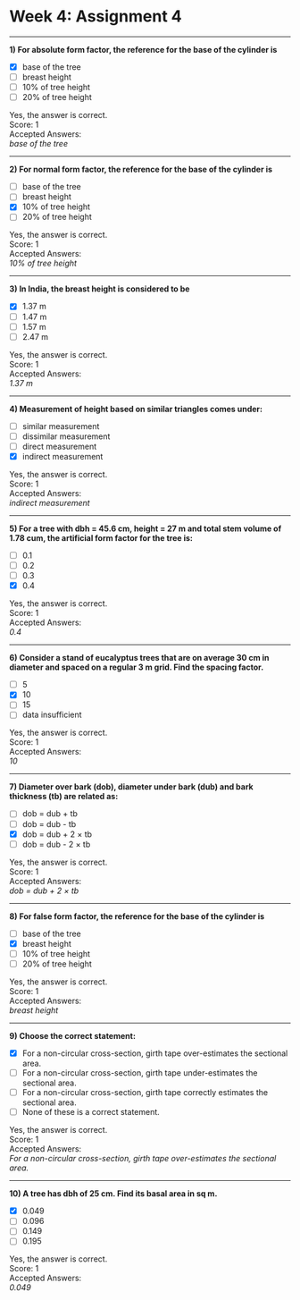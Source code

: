 # Week 4: Assignment 4

---

**1) For absolute form factor, the reference for the base of the cylinder is**

- [x] base of the tree  
- [ ] breast height  
- [ ] 10% of tree height  
- [ ] 20% of tree height  

Yes, the answer is correct.  
Score: 1  
Accepted Answers:  
*base of the tree*  

---

**2) For normal form factor, the reference for the base of the cylinder is**

- [ ] base of the tree  
- [ ] breast height  
- [x] 10% of tree height  
- [ ] 20% of tree height  

Yes, the answer is correct.  
Score: 1  
Accepted Answers:  
*10% of tree height*  

---

**3) In India, the breast height is considered to be**

- [x] 1.37 m  
- [ ] 1.47 m  
- [ ] 1.57 m  
- [ ] 2.47 m  

Yes, the answer is correct.  
Score: 1  
Accepted Answers:  
*1.37 m*  

---

**4) Measurement of height based on similar triangles comes under:**

- [ ] similar measurement  
- [ ] dissimilar measurement  
- [ ] direct measurement  
- [x] indirect measurement  

Yes, the answer is correct.  
Score: 1  
Accepted Answers:  
*indirect measurement*  

---

**5) For a tree with dbh = 45.6 cm, height = 27 m and total stem volume of 1.78 cum, the artificial form factor for the tree is:**

- [ ] 0.1  
- [ ] 0.2  
- [ ] 0.3  
- [x] 0.4  

Yes, the answer is correct.  
Score: 1  
Accepted Answers:  
*0.4*  

---

**6) Consider a stand of eucalyptus trees that are on average 30 cm in diameter and spaced on a regular 3 m grid. Find the spacing factor.**

- [ ] 5  
- [x] 10  
- [ ] 15  
- [ ] data insufficient  

Yes, the answer is correct.  
Score: 1  
Accepted Answers:  
*10*  

---

**7) Diameter over bark (dob), diameter under bark (dub) and bark thickness (tb) are related as:**

- [ ] dob = dub + tb  
- [ ] dob = dub - tb  
- [x] dob = dub + 2 × tb  
- [ ] dob = dub - 2 × tb  

Yes, the answer is correct.  
Score: 1  
Accepted Answers:  
*dob = dub + 2 × tb*  

---

**8) For false form factor, the reference for the base of the cylinder is**

- [ ] base of the tree  
- [x] breast height  
- [ ] 10% of tree height  
- [ ] 20% of tree height  

Yes, the answer is correct.  
Score: 1  
Accepted Answers:  
*breast height*  

---

**9) Choose the correct statement:**

- [x] For a non-circular cross-section, girth tape over-estimates the sectional area.  
- [ ] For a non-circular cross-section, girth tape under-estimates the sectional area.  
- [ ] For a non-circular cross-section, girth tape correctly estimates the sectional area.  
- [ ] None of these is a correct statement.  

Yes, the answer is correct.  
Score: 1  
Accepted Answers:  
*For a non-circular cross-section, girth tape over-estimates the sectional area.*  

---

**10) A tree has dbh of 25 cm. Find its basal area in sq m.**

- [x] 0.049  
- [ ] 0.096  
- [ ] 0.149  
- [ ] 0.195  

Yes, the answer is correct.  
Score: 1  
Accepted Answers:  
*0.049*  
